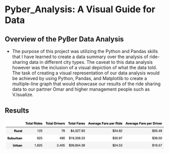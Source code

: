 # Pyber_Analysis: A Visual Guide for Data
## Overview of the PyBer Data Analysis
- The purpose of this project was utilizing the Python and Pandas skills that I have learned to create a data summary over the analysis of ride-sharing data in different city types. The caveat to this data analysis however was the inclusion of a visual depiction of what the data told. The task of creating a visual representation of our data analysis would be achieved by using Python, Pandas, and Matplotlib to create a multiple-line graph that would showcase our results of the ride sharing data to our partner Omar and higher management people such as V.Isualize.  

## Results
![](images/pyber_summary_data_frame.png) 
